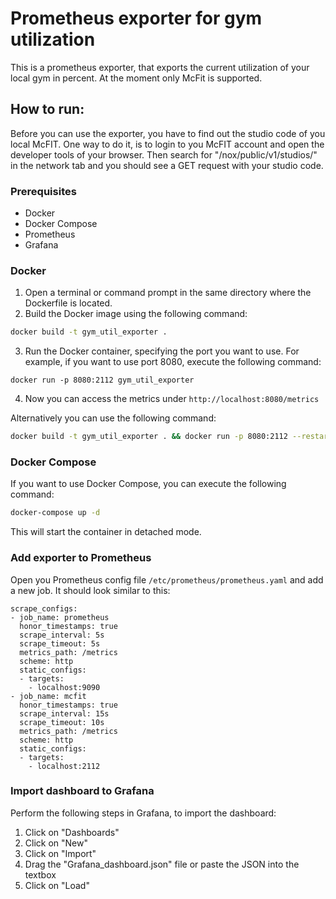# Prometheus exporter for gym utilization

This is a prometheus exporter, that exports the current utilization of your local gym in percent. At the moment only McFit is supported.

## How to run:
Before you can use the exporter, you have to find out the studio code of you local McFIT. One way to do it, is to login to you McFIT account and open the developer tools of your browser. Then search for "/nox/public/v1/studios/" in the network tab and you should see a GET request with your studio code.

### Prerequisites
- Docker
- Docker Compose
- Prometheus
- Grafana

### Docker
1. Open a terminal or command prompt in the same directory where the Dockerfile is located.
2. Build the Docker image using the following command:

```bash
docker build -t gym_util_exporter .
```

3. Run the Docker container, specifying the port you want to use. For example, if you want to use port 8080, execute the following command:

```
docker run -p 8080:2112 gym_util_exporter
```

4. Now you can access the metrics under ```http://localhost:8080/metrics```

Alternatively you can use the following command:

```bash
docker build -t gym_util_exporter . && docker run -p 8080:2112 --restart always gym_util_exporter
```

### Docker Compose
If you want to use Docker Compose, you can execute the following command:
```bash
docker-compose up -d
```

This will start the container in detached mode.

### Add exporter to Prometheus
Open you Prometheus config file `/etc/prometheus/prometheus.yaml` and add a new job. It should look similar to this:
```
scrape_configs:
- job_name: prometheus
  honor_timestamps: true
  scrape_interval: 5s
  scrape_timeout: 5s
  metrics_path: /metrics
  scheme: http
  static_configs:
  - targets:
    - localhost:9090
- job_name: mcfit
  honor_timestamps: true
  scrape_interval: 15s
  scrape_timeout: 10s
  metrics_path: /metrics
  scheme: http
  static_configs:
  - targets:
    - localhost:2112
```

### Import dashboard to Grafana
Perform the following steps in Grafana, to import the dashboard:
1. Click on "Dashboards"
2. Click on "New"
3. Click on "Import"
4. Drag the "Grafana_dashboard.json" file or paste the JSON into the textbox
5. Click on "Load"
